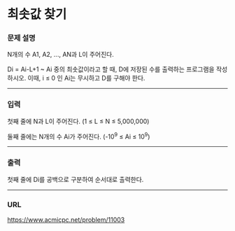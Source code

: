 # 최솟값 찾기

### 문제 설명

N개의 수 A1, A2, ..., AN과 L이 주어진다.

Di = Ai-L+1 ~ Ai 중의 최솟값이라고 할 때, D에 저장된 수를 출력하는 프로그램을 작성하시오. 이때, i ≤ 0 인 Ai는 무시하고 D를 구해야 한다.

-----------
### 입력

첫째 줄에 N과 L이 주어진다. (1 ≤ L ≤ N ≤ 5,000,000)

둘째 줄에는 N개의 수 Ai가 주어진다. (-10<sup>9</sup> ≤ Ai ≤ 10<sup>9</sup>)

-----------
### 출력

첫째 줄에 Di를 공백으로 구분하여 순서대로 출력한다.

-----------
### URL

https://www.acmicpc.net/problem/11003
